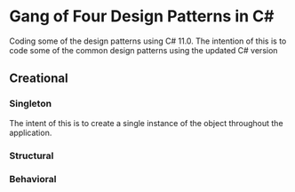 # Gang of Four Design Patterns in C#
Coding some of the design patterns using C# 11.0. The intention of this is to code some of the common design patterns using the updated C# version

## Creational
### Singleton 
The intent of this is to create a single instance of the object throughout the application.

### Structural

### Behavioral
